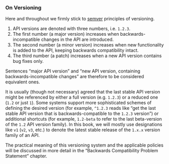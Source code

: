 ### On Versioning

Here and throughout we firmly stick to [semver](https://semver.org/) principles of versioning.

  1. API versions are denoted with three numbers, i.e. `1.2.3`.
  1. The first number (a major version) increases when backwards-incompatible changes in the API are introduced.
  2. The second number (a minor version) increases when new functionality is added to the API, keeping backwards compatibility intact.
  3. The third number (a patch) increases when a new API version contains bug fixes only.

Sentences “major API version” and “new API version, containing backwards-incompatible changes” are therefore to be considered equivalent ones.

It is usually (though not necessary) agreed that the last stable API version might be referenced by either a full version (e.g. `1.2.3`) or a reduced one (`1.2` or just `1`). Some systems support more sophisticated schemes of defining the desired version (for example, `^1.2.3` reads like “get the last stable API version that is backwards-compatible to the `1.2.3` version”) or additional shortcuts (for example, `1.2-beta` to refer to the last beta-version of the `1.2` API version family). In this book, we will mostly use designations like `v1` (`v2`, `v3`, etc.) to denote the latest stable release of the `1.x.x` version family of an API.

The practical meaning of this versioning system and the applicable policies will be discussed in more detail in the “Backwards Compatibility Problem Statement” chapter.
